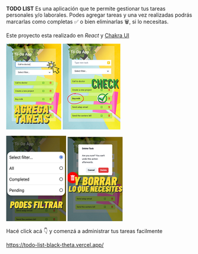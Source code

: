 
**TODO LIST** Es una aplicación que te permite gestionar tus tareas personales y/o laborales.
Podes agregar tareas y una vez realizadas podrás  marcarlas como completas ✅ o bien eliminarlas 🗑, si lo necesitas. 

Este proyecto esta realizado en *React*  y [Chakra UI](https://chakra-ui.com/ "Chakra UI")


![Agrega tus tareas](./src/assets/R1.png) ![Marcá las completas](./src/assets/R2.png)

![Filtrá como necesites](./src/assets/R3.png) ![Borrá cuando quieras](./src/assets/R4.png)

Hacé click acá 👇 y comenzá a administrar tus tareas facilmente 

https://todo-list-black-theta.vercel.app/